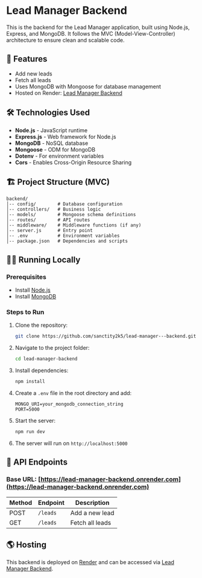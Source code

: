 # Lead Manager Backend

This is the backend for the Lead Manager application, built using Node.js, Express, and MongoDB. It follows the MVC (Model-View-Controller) architecture to ensure clean and scalable code.

## 🚀 Features
- Add new leads
- Fetch all leads
- Uses MongoDB with Mongoose for database management
- Hosted on Render: [Lead Manager Backend](https://lead-manager-backend.onrender.com)

## 🛠️ Technologies Used
- **Node.js** - JavaScript runtime
- **Express.js** - Web framework for Node.js
- **MongoDB** - NoSQL database
- **Mongoose** - ODM for MongoDB
- **Dotenv** - For environment variables
- **Cors** - Enables Cross-Origin Resource Sharing

## 🏗️ Project Structure (MVC)
```
backend/
│-- config/        # Database configuration
│-- controllers/   # Business logic
│-- models/        # Mongoose schema definitions
│-- routes/        # API routes
│-- middleware/    # Middleware functions (if any)
│-- server.js      # Entry point
│-- .env           # Environment variables
│-- package.json   # Dependencies and scripts
```

## 🏃‍♂️ Running Locally

### Prerequisites
- Install [Node.js](https://nodejs.org/)
- Install [MongoDB](https://www.mongodb.com/)

### Steps to Run
1. Clone the repository:
   ```sh
   git clone https://github.com/sanctity2k5/lead-manager---backend.git
   ```
2. Navigate to the project folder:
   ```sh
   cd lead-manager-backend
   ```
3. Install dependencies:
   ```sh
   npm install
   ```
4. Create a `.env` file in the root directory and add:
   ```env
   MONGO_URI=your_mongodb_connection_string
   PORT=5000
   ```
5. Start the server:
   ```sh
   npm run dev
   ```
6. The server will run on `http://localhost:5000`

## 🔗 API Endpoints

### Base URL: [https://lead-manager-backend.onrender.com](https://lead-manager-backend.onrender.com)

| Method | Endpoint  | Description |
|--------|----------|-------------|
| POST   | `/leads` | Add a new lead |
| GET    | `/leads` | Fetch all leads |

## 🌎 Hosting
This backend is deployed on [Render](https://render.com) and can be accessed via [Lead Manager Backend](https://lead-manager-backend.onrender.com).

